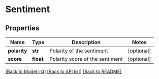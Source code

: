 # Sentiment

## Properties
Name | Type | Description | Notes
------------ | ------------- | ------------- | -------------
**polarity** | **str** | Polarity of the sentiment | [optional] 
**score** | **float** | Polarity score of the sentiment | [optional] 

[[Back to Model list]](../README.md#documentation-for-models) [[Back to API list]](../README.md#documentation-for-api-endpoints) [[Back to README]](../README.md)


